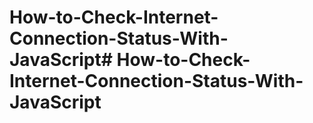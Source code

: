 # How-to-Check-Internet-Connection-Status-With-JavaScript# How-to-Check-Internet-Connection-Status-With-JavaScript
